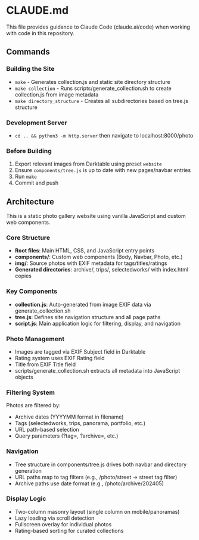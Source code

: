 # CLAUDE.md

This file provides guidance to Claude Code (claude.ai/code) when working with code in this repository.

## Commands

### Building the Site
- `make` - Generates collection.js and static site directory structure
- `make collection` - Runs scripts/generate_collection.sh to create collection.js from image metadata
- `make directory_structure` - Creates all subdirectories based on tree.js structure

### Development Server
- `cd .. && python3 -m http.server` then navigate to localhost:8000/photo

### Before Building
1. Export relevant images from Darktable using preset `website`
2. Ensure `components/tree.js` is up to date with new pages/navbar entries
3. Run `make`
4. Commit and push

## Architecture

This is a static photo gallery website using vanilla JavaScript and custom web components.

### Core Structure
- **Root files**: Main HTML, CSS, and JavaScript entry points
- **components/**: Custom web components (Body, Navbar, Photo, etc.)
- **img/**: Source photos with EXIF metadata for tags/titles/ratings
- **Generated directories**: archive/, trips/, selectedworks/ with index.html copies

### Key Components
- **collection.js**: Auto-generated from image EXIF data via generate_collection.sh
- **tree.js**: Defines site navigation structure and all page paths
- **script.js**: Main application logic for filtering, display, and navigation

### Photo Management
- Images are tagged via EXIF Subject field in Darktable
- Rating system uses EXIF Rating field
- Title from EXIF Title field
- scripts/generate_collection.sh extracts all metadata into JavaScript objects

### Filtering System
Photos are filtered by:
- Archive dates (YYYYMM format in filename)
- Tags (selectedworks, trips, panorama, portfolio, etc.)
- URL path-based selection
- Query parameters (?tag=, ?archive=, etc.)

### Navigation
- Tree structure in components/tree.js drives both navbar and directory generation
- URL paths map to tag filters (e.g., /photo/street → street tag filter)
- Archive paths use date format (e.g., /photo/archive/202405)

### Display Logic
- Two-column masonry layout (single column on mobile/panoramas)
- Lazy loading via scroll detection
- Fullscreen overlay for individual photos
- Rating-based sorting for curated collections